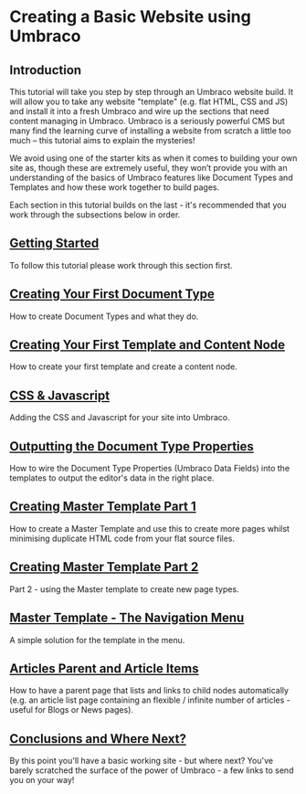 # Creating a Basic Website using Umbraco

## Introduction 
This tutorial will take you step by step through an Umbraco website build. It will allow you to take any website "template" (e.g. flat HTML, CSS and JS) and install it into a fresh Umbraco and wire up the sections that need content managing in Umbraco.  Umbraco is a seriously powerful CMS but many find the learning curve of installing a website from scratch a little too much – this tutorial aims to explain the mysteries!


We avoid using one of the starter kits as when it comes to building your own site as, though these are extremely useful, they won’t provide you with an understanding of the basics of Umbraco features like Document Types and Templates and how these work together to build pages. 

Each section in this tutorial builds on the last - it's recommended that you work through the subsections below in order. 


## [Getting Started](Getting-Started.md)
To follow this tutorial please work through this section first. 


## [Creating Your First Document Type](Document-Types.md)
How to create Document Types and what they do.


## [Creating Your First Template and Content Node](Creating-Your-First-Template-and-Content-Node.md)
How to create your first template and create a content node. 


## [CSS & Javascript](CSS-And-Javascript.md)
Adding the CSS and Javascript for your site into Umbraco.


## [Outputting the Document Type Properties](Outputting-the-Document-Type-Properties.md)
How to wire the Document Type Properties (Umbraco Data Fields) into the templates to output the editor's data in the right place.


## [Creating Master Template Part 1](Creating-Master-Template-Part-1.md)
How to create a Master Template and use this to create more pages whilst minimising duplicate HTML code from your flat source files.


## [Creating Master Template Part 2](Creating-Master-Template-Part-2.md)
Part 2 - using the Master template to create new page types. 


## [Master Template - The Navigation Menu](Master-Template-The-Navigation-Menu.md)
A simple solution for the template in the menu. 


## [Articles Parent and Article Items](Articles-Parent-and-Article-Items.md)
How to have a parent page that lists and links to child nodes automatically (e.g. an article list page containing an flexible / infinite number of articles - useful for Blogs or News pages). 


## [Conclusions and Where Next?](Conclusions-Where-Next.md)
By this point you'll have a basic working site - but where next?  You've barely scratched the surface of the power of Umbraco - a few links to send you on your way!
